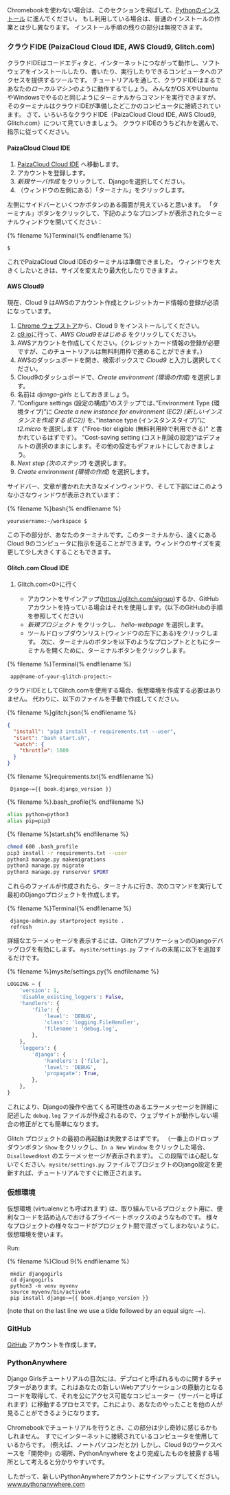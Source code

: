 Chromebookを使わない場合は、このセクションを飛ばして、[Pythonのインストール](http://tutorial.djangogirls.org/en/installation/#install-python) に進んでください。 もし利用している場合は、普通のインストールの作業とは少し異なります。 インストール手順の残りの部分は無視できます。

### クラウドIDE (PaizaCloud Cloud IDE, AWS Cloud9, Glitch.com)

クラウドIDEはコードエディタと、インターネットにつながって動作し、ソフトウェアをインストールしたり、書いたり、実行したりできるコンピュータへのアクセスを提供するツールです。 チュートリアルを通して、クラウドIDEはまるであなたの*ローカルマシン*のように動作するでしょう。 みんながOS XやUbuntuやWindowsでやるのと同じようにターミナルからコマンドを実行できますが、そのターミナルはクラウドIDEが準備したどこかのコンピュータに接続されています。 さて、いろいろなクラウドIDE（PaizaCloud Cloud IDE, AWS Cloud9, Glitch.com）について見ていきましょう。 クラウドIDEのうちどれかを選んで、指示に従ってください。

#### PaizaCloud Cloud IDE

1. [PaizaCloud Cloud IDE](https://paiza.cloud/) へ移動します。
2. アカウントを登録します。
3. *新規サーバ作成* をクリックして、Djangoを選択してください。
4. （ウィンドウの左側にある）「ターミナル」をクリックします。

左側にサイドバーといくつかボタンのある画面が見えていると思います。 「ターミナル」ボタンをクリックして、下記のようなプロンプトが表示されたターミナルウィンドウを開いてください：

{% filename %}Terminal{% endfilename %}

    $
    

これでPaizaCloud Cloud IDEのターミナルは準備できました。 ウィンドウを大きくしたいときは、サイズを変えたり最大化したりできますよ。

#### AWS Cloud9

現在、Cloud 9 はAWSのアカウント作成とクレジットカード情報の登録が必須になっています。

1. [Chrome ウェブストア](https://chrome.google.com/webstore/detail/cloud9/nbdmccoknlfggadpfkmcpnamfnbkmkcp)から、Cloud 9 をインストールしてください。
2. [c9.io](https://c9.io)に行って、*AWS Cloud9をはじめる* をクリックしてください。
3. AWSアカウントを作成してください。（クレジットカード情報の登録が必要ですが、このチュートリアルは無料利用枠で進めることができます。）
4. AWSのダッシュボードを開き、検索ボックスで *Cloud9* と入力し選択してください。
5. Cloud9のダッシュボードで、*Create environment (環境の作成)* を選択します。
6. 名前は *django-girls* としておきましょう。
7. ”Configure settings (設定の構成)”のステップでは、”Environment Type (環境タイプ)”に *Create a new instance for environment (EC2) (新しいインスタンスを作成する (EC2))* を、”Instance type (インスタンスタイプ)”に *t2.micro* を選択します（"Free-tier eligible (無料利用枠で利用できる)" と書かれているはずです）。 ”Cost-saving setting (コスト削減の設定)”はデフォルトの選択のままにします。その他の設定もデフォルトにしておきましょう。
8. *Next step (次のステップ)* を選択します。
9. *Create environment (環境の作成)* を選択します。

サイドバー、文章が書かれた大きなメインウィンドウ、そして下部にはこのような小さなウィンドウが表示されています：

{% filename %}bash{% endfilename %}

    yourusername:~/workspace $
    

この下の部分が、あなたのターミナルです。このターミナルから、遠くにあるCloud 9のコンピュータに指示を送ることができます。ウィンドウのサイズを変更して少し大きくすることもできます。

#### Glitch.com Cloud IDE

1. Glitch.com<0>に行く</li> 
    
    - アカウントをサインアップ(https://glitch.com/signup)するか、GitHubアカウントを持っている場合はそれを使用します。(以下のGitHubの手順を参照してください)
    - *新規プロジェクト* をクリックし、 *hello-webpage* を選択します。
    - ツールドロップダウンリスト(ウィンドウの左下にある)をクリックします。 次に、ターミナルのボタンを以下のようなプロンプトとともにターミナルを開くために、ターミナルボタンをクリックします。</ol> 
    
    {% filename %}Terminal{% endfilename %}
    
        app@name-of-your-glitch-project:~
        
    
    クラウドIDEとしてGlitch.comを使用する場合、仮想環境を作成する必要はありません。 代わりに、以下のファイルを手動で作成してください。
    
    {% filename %}glitch.json{% endfilename %}
    
    ```json
    {
      "install": "pip3 install -r requirements.txt --user",
      "start": "bash start.sh",
      "watch": {
        "throttle": 1000
      }
    }
    ```
    
    {% filename %}requirements.txt{% endfilename %}
    
        Django~={{ book.django_version }}
        
    
    {% filename %}.bash_profile{% endfilename %}
    
    ```bash
    alias python=python3
    alias pip=pip3
    ```
    
    {% filename %}start.sh{% endfilename %}
    
    ```bash
    chmod 600 .bash_profile
    pip3 install -r requirements.txt --user
    python3 manage.py makemigrations
    python3 manage.py migrate
    python3 manage.py runserver $PORT
    ```
    
    これらのファイルが作成されたら、ターミナルに行き、次のコマンドを実行して最初のDjangoプロジェクトを作成します。
    
    {% filename %}Terminal{% endfilename %}
    
        django-admin.py startproject mysite .
        refresh
        
    
    詳細なエラーメッセージを表示するには、GlitchアプリケーションのDjangoデバッグログを有効にします。 `mysite/settings.py` ファイルの末尾に以下を追加するだけです。
    
    {% filename %}mysite/settings.py{% endfilename %}
    
    ```python
    LOGGING = {
        'version': 1,
        'disable_existing_loggers': False,
        'handlers': {
            'file': {
                'level': 'DEBUG',
                'class': 'logging.FileHandler',
                'filename': 'debug.log',
            },
        },
        'loggers': {
            'django': {
                'handlers': ['file'],
                'level': 'DEBUG',
                'propagate': True,
            },
        },
    }
    ```
    
    これにより、Djangoの操作や出てくる可能性のあるエラーメッセージを詳細に記述した `debug.log` ファイルが作成されるので、ウェブサイトが動作しない場合の修正がとても簡単になります。
    
    Glitch プロジェクトの最初の再起動は失敗するはずです。 （一番上のドロップダウンボタン `Show` をクリックし、`In a New Window` をクリックした場合、`DisallowedHost` のエラーメッセージが表示されます）。 この段階では心配しないでください。`mysite/settings.py` ファイルでプロジェクトのDjango設定を更新すれば、チュートリアルですぐに修正されます。 
    
    ### 仮想環境
    
    仮想環境 (virtualenvとも呼ばれます) は、取り組んでいるプロジェクト用に、便利なコードを詰め込んでおけるプライベートボックスのようなものです。 様々なプロジェクトの様々なコードがプロジェクト間で混ざってしまわないように、仮想環境を使います。
    
    Run:
    
    {% filename %}Cloud 9{% endfilename %}
    
        mkdir djangogirls
        cd djangogirls
        python3 -m venv myvenv
        source myvenv/bin/activate
        pip install django~={{ book.django_version }}
        
    
    (note that on the last line we use a tilde followed by an equal sign: `~=`).
    
    ### GitHub
    
    [GitHub](https://github.com) アカウントを作成します。
    
    ### PythonAnywhere
    
    Django Girlsチュートリアルの目次には、デプロイと呼ばれるものに関するチャプターがあります。これはあなたの新しいWebアプリケーションの原動力となるコードを取得して、それを公にアクセス可能なコンピューター（サーバーと呼ばれます）に移動するプロセスです。これにより、あなたのやったことを他の人が見ることができるようになります。
    
    Chromebookでチュートリアルを行うとき、この部分は少し奇妙に感じるかもしれません。 すでにインターネットに接続されているコンピュータを使用しているからです。 (例えば、ノートパソコンだとか) しかし、Cloud 9のワークスペースを「開発中」の場所、PythonAnywhere をより完成したものを披露する場所として考えると分かりやすいです。
    
    したがって、新しいPythonAnywhereアカウントにサインアップしてください。 [ www.pythonanywhere.com ](https://www.pythonanywhere.com)